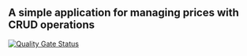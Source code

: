 ## A simple application for managing prices with CRUD operations
[![Quality Gate Status](https://sonarcloud.io/api/project_badges/measure?project=dvavoly_price-management&metric=alert_status)](https://sonarcloud.io/summary/new_code?id=dvavoly_price-management)
